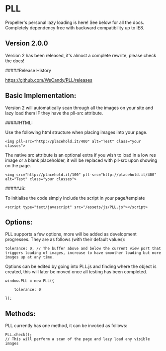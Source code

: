 PLL 
===

Propeller's personal lazy loading is here! See below for all the docs. Completely dependency free with backward compatibility up to IE8.

Version 2.0.0
---

Version 2 has been released, it's almost a complete rewrite, please check the docs!

#####Release History

https://github.com/WsCandy/PLL/releases


Basic Implementation:
---

Version 2 will automatically scan through all the images on your site and lazy load them IF they have the pll-src attribute.

#####HTML:

Use the following html structure when placing images into your page. 

	<img pll-src="http://placehold.it/400" alt="Test" class="your classes">

The native src attribute is an optional extra if you wish to load in a low res image or a blank placeholder, it will be replaced with pll-src upon showing on the page.

	<img src="http://placehold.it/100" pll-src="http://placehold.it/400" alt="Test" class="your classes">

#####JS:

To initialise the code simply include the script in your page/template

	<script type="text/javascript" src="/assets/js/PLL.js"></script>

Options:
---

PLL supports a few options, more will be added as development progresses. They are as follows (with their default values):

	tolerance: 0, // The buffer above and below the current view port that triggers loading of images, increase to have smoother loading but more images up at any time.

Options can be edited by going into PLL.js and finding where the object is created, this will later be moved once all testing has been completed.

	window.PLL = new PLL({

		tolerance: 0

	});

Methods:
---

PLL currently has one method, it can be invoked as follows:

	PLL.check();
	// This will perform a scan of the page and lazy load any visible images
